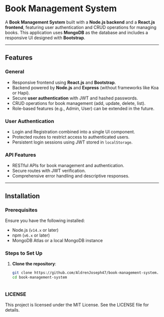# Book Management System

A **Book Management System** built with a **Node.js backend** and a **React.js frontend**, featuring user authentication and CRUD operations for managing books. This application uses **MongoDB** as the database and includes a responsive UI designed with **Bootstrap**.

---

## Features

### General
- Responsive frontend using **React.js** and **Bootstrap**.
- Backend powered by **Node.js** and **Express** (without frameworks like Koa or Hapi).
- Secure **user authentication** with JWT and hashed passwords.
- CRUD operations for book management (add, update, delete, list).
- Role-based features (e.g., Admin, User) can be extended in the future.

### User Authentication
- Login and Registration combined into a single UI component.
- Protected routes to restrict access to authenticated users.
- Persistent login sessions using JWT stored in `localStorage`.

### API Features
- RESTful APIs for book management and authentication.
- Secure routes with JWT verification.
- Comprehensive error handling and descriptive responses.

---

## Installation

### Prerequisites
Ensure you have the following installed:
- Node.js (`v14.x` or later)
- npm (`v6.x` or later)
- MongoDB Atlas or a local MongoDB instance

### Steps to Set Up
1. **Clone the repository**:
   ```bash
   git clone https://github.com/AldrenJoseph47/book-management-system.git
   cd book-management-system



### LICENSE
This project is licensed under the MIT License. See the LICENSE file for details.

